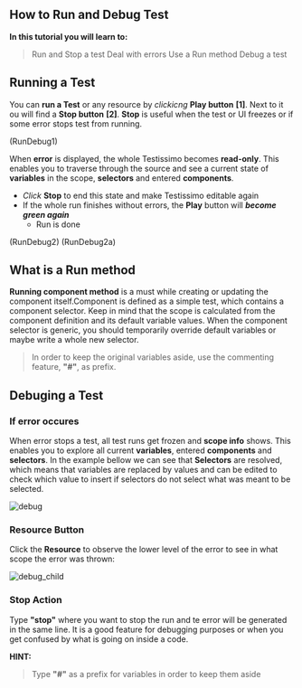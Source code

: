 ## How to Run and Debug Test

**In this tutorial you will learn to:**
> Run and Stop a test
> Deal with errors
> Use a Run method
> Debug a test

## Running a Test
You can **run a Test** or any resource by *clickicng* **Play button** **[1]**. Next to it ou will find a **Stop button** **[2]**. **Stop** is useful when the test or UI freezes or if some error stops test from running. 

(RunDebug1)

When **error** is displayed, the whole Testissimo becomes **read-only**. This enables you to traverse through the source and see a current state of **variables** in the scope, **selectors** and entered **components**. 
- *Click* **Stop** to end this state and make Testissimo editable again
- If the whole run finishes without errors, the **Play** button will ***become green again***
  - Run is done 
 
 (RunDebug2)  (RunDebug2a)
 
 ## What is a Run method
**Running component method** is a must while creating or updating the component itself.Component is defined as a simple test, which contains a component selector. Keep in mind that the scope is calculated from the component definition and its default variable values. When the component selector is generic, you should temporarily override default variables or maybe write a whole new selector. 

> In order to keep the original variables aside, use the commenting feature, **"#"**, as prefix.

## Debuging a Test
### If error occures
When error stops a test, all test runs get frozen and **scope info** shows. This enables you to explore all current **variables**, entered **components** and **selectors**. In the example bellow we can see that **Selectors** are resolved, which means that variables are replaced by values and can be edited to check which value to insert if selectors do not select what was meant to be selected.

![debug](https://testissimo.github.io/documentation/images/debug.png)

### Resource Button
Click the **Resource** to observe the lower level of the error to see in what scope the error was thrown:

![debug_child](https://testissimo.github.io/documentation/images/debug_child.png)

 ### Stop Action
Type **"stop"** where you want to stop the run and te error will be generated in the same line. It is a good feature for debugging purposes or when you get confused by what is going on inside a code.

**HINT:**
> Type **"#"** as a prefix for variables in order to keep them aside


